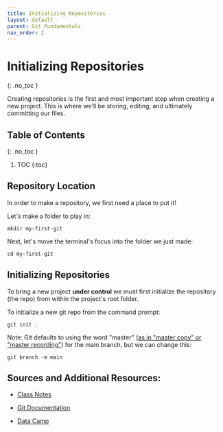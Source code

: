 ```yaml
---
title: Initializing Repositories
layout: default
parent: Git Fundamentals 
nav_order: 2
---
```

<!-- prettier-ignore-start -->
# Initializing Repositories 
{: .no_toc }

Creating repositories is the first and most important step when creating a new project. This is where we'll be storing, editing, and ultimately committing our files.

## Table of Contents
{: .no_toc }

1. TOC
{:toc}

<!-- prettier-ignore-end -->

## Repository Location
In order to make a repository, we first need a place to put it!

Let's make a folder to play in:
```
mkdir my-first-git
```
Next, let's move the terminal's focus into the folder we just made:
```
cd my-first-git
```


## Initializing Repositories
To bring a new project **under control** we must first initialize the repository (the repo) from within the project's root folder.

To initialize a new git repo from the command prompt: 
```
git init .
```

Note: Git defaults to using the word "master" ([as in "master copy" or "master recording"](https://git.github.io/rev_news/2020/07/29/edition-65/)) for the main branch, but we can change this:
```
git branch -m main
```


## Sources and Additional Resources:

- [Class Notes](https://stungeye.github.io/Software-Development-And-Documentation-1/01-version-control-tools/index.html#24)

- [Git Documentation](https://git-scm.com/book/en/v2/Git-Basics-Getting-a-Git-Repository)

- [Data Camp](https://www.datacamp.com/tutorial/git-init)

